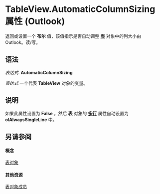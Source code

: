 
# TableView.AutomaticColumnSizing 属性 (Outlook)

返回或设置一个 **布尔** 值，该值指示是否自动调整 **[表](026e27f8-1655-060d-e8cc-87eaaf4f1510.md)** 对象中的列大小由 Outlook。读/写。


## 语法

 _表达式_. **AutomaticColumnSizing**

 _表达式_ 一个代表 **TableView** 对象的变量。


## 说明

如果此属性设置为 **False** ，然后 **表** 对象的 **[多行](732b39ca-ec7f-5a43-db55-3351a368b599.md)** 属性自动设置为 **olAlwaysSingleLine** 中。


## 另请参阅


#### 概念


[表对象](026e27f8-1655-060d-e8cc-87eaaf4f1510.md)
#### 其他资源


[表对象成员](2cc17ec6-12cf-d335-9370-d3922b45510e.md)